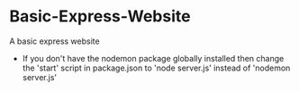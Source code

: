 # Basic-Express-Website
A basic express website

- If you don't have the nodemon package globally installed then change the 'start' script in package.json to 'node server.js' instead of 'nodemon server.js'